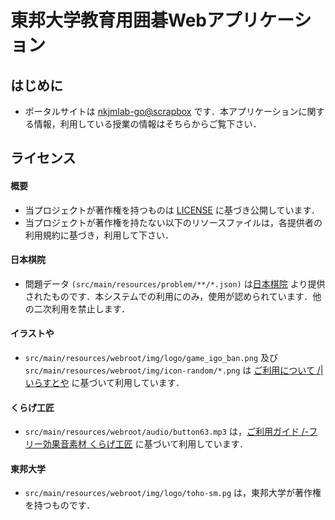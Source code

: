 # 東邦大学教育用囲碁Webアプリケーション

## はじめに
- ポータルサイトは [nkjmlab-go@scrapbox](https://scrapbox.io/toho-go/) です．本アプリケーションに関する情報，利用している授業の情報はそちらからご覧下さい．

## ライセンス
#### 概要
- 当プロジェクトが著作権を持つものは [LICENSE](LICENSE) に基づき公開しています．
- 当プロジェクトが著作権を持たない以下のリソースファイルは，各提供者の利用規約に基づき，利用して下さい．

#### 日本棋院
- 問題データ `(src/main/resources/problem/**/*.json)` は[日本棋院](https://www.nihonkiin.or.jp/) より提供されたものです．本システムでの利用にのみ，使用が認められています．他の二次利用を禁止します．

#### イラストや
- `src/main/resources/webroot/img/logo/game_igo_ban.png` 及び `src/main/resources/webroot/img/icon-random/*.png` は [ご利用について /| いらすとや](https://www.irasutoya.com/p/terms.html) に基づいて利用しています．

#### くらげ工匠
- `src/main/resources/webroot/audio/button63.mp3` は，[ご利用ガイド /-フリー効果音素材 くらげ工匠](http://www.kurage-kosho.info/guide.html) に基づいて利用しています．

#### 東邦大学
- `src/main/resources/webroot/img/logo/toho-sm.pg` は，東邦大学が著作権を持つものです．

